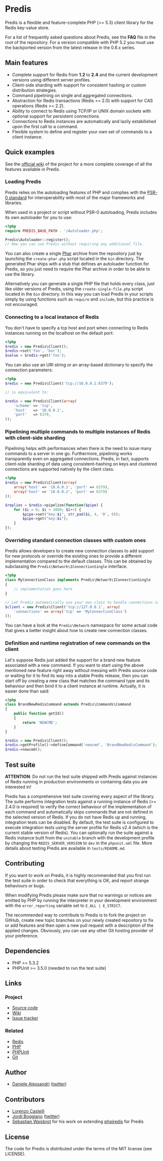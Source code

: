 # Predis #

Predis is a flexible and feature-complete PHP (>= 5.3) client library for the Redis key-value store.

For a list of frequently asked questions about Predis, see the __FAQ__ file in the root of the repository.
For a version compatible with PHP 5.2 you must use the backported version from the latest release in the 0.6.x series.


## Main features ##

- Complete support for Redis from __1.2__ to __2.4__ and the current development versions using different server profiles.
- Client-side sharding with support for consistent hashing or custom distribution strategies.
- Command pipelining on single and aggregated connections.
- Abstraction for Redis transactions (Redis >= 2.0) with support for CAS operations (Redis >= 2.2).
- Ability to connect to Redis using TCP/IP or UNIX domain sockets with optional support for persistent connections.
- Connections to Redis instances are automatically and lazily estabilished upon the first call to a command.
- Flexible system to define and register your own set of commands to a client instance.


## Quick examples ##

See the [official wiki](http://wiki.github.com/nrk/predis) of the project for a more
complete coverage of all the features available in Predis.


### Loading Predis

Predis relies on the autoloading features of PHP and complies with the
[PSR-0 standard](http://groups.google.com/group/php-standards/web/psr-0-final-proposal)
for interoperability with most of the major frameworks and libraries.

When used in a project or script without PSR-0 autoloading, Predis includes its own autoloader for you to use:

``` php
<?php
require PREDIS_BASE_PATH . '/Autoloader.php';

Predis\Autoloader::register();
// Now you can use Predis without requiring any additional file.
```

You can also create a single [Phar](http://www.php.net/manual/en/intro.phar.php) archive from the repository
just by launching the `create-phar.php` script located in the `bin` directory. The generated Phar ships with
a stub that defines an autoloader function for Predis, so you just need to require the Phar archive in order
to be able to use the library.

Alternatively you can generate a single PHP file that holds every class, just like older versions of Predis,
using the `create-single-file.php` script located in the `bin` directory. In this way you can load Predis in
your scripts simply by using functions such as `require` and `include`, but this practice is not encouraged.


### Connecting to a local instance of Redis ###

You don't have to specify a tcp host and port when connecting to Redis instances running on the
localhost on the default port:

``` php
<?php
$redis = new Predis\Client();
$redis->set('foo', 'bar');
$value = $redis->get('foo');
```

You can also use an URI string or an array-based dictionary to specify the connection parameters:

``` php
<?php
$redis = new Predis\Client('tcp://10.0.0.1:6379');

// is equivalent to:

$redis = new Predis\Client(array(
    'scheme' => 'tcp',
    'host'   => '10.0.0.1',
    'port'   => 6379,
));
```


### Pipelining multiple commands to multiple instances of Redis with client-side sharding ###

Pipelining helps with performances when there is the need to issue many commands to a server
in one go. Furthermore, pipelining works transparently even on aggregated connections. Predis,
in fact, supports client-side sharding of data using consistent-hashing on keys and clustered
connections are supported natively by the client class.

``` php
<?php
$redis = new Predis\Client(array(
    array('host' => '10.0.0.1', 'port' => 6379),
    array('host' => '10.0.0.2', 'port' => 6379)
));

$replies = $redis->pipeline(function($pipe) {
    for ($i = 0; $i < 1000; $i++) {
        $pipe->set("key:$i", str_pad($i, 4, '0', 0));
        $pipe->get("key:$i");
    }
});
```


### Overriding standard connection classes with custom ones ###

Predis allows developers to create new connection classes to add support for new protocols
or override the existing ones to provide a different implementation compared to the default
classes. This can be obtained by subclassing the `Predis\Network\IConnectionSingle` interface.

``` php
<?php
class MyConnectionClass implements Predis\Network\IConnectionSingle
{
    // implementation goes here
}

// Let Predis automatically use your own class to handle connections identified by the tcp prefix.
$client = new Predis\Client('tcp://127.0.0.1', array(
    'connections' => array('tcp' => 'MyConnectionClass')
));
```

You can have a look at the `Predis\Network` namespace for some actual code that gives a better
insight about how to create new connection classes.


### Definition and runtime registration of new commands on the client ###

Let's suppose Redis just added the support for a brand new feature associated
with a new command. If you want to start using the above mentioned new feature
right away without messing with Predis source code or waiting for it to find
its way into a stable Predis release, then you can start off by creating a new
class that matches the command type and its behaviour and then bind it to a
client instance at runtime. Actually, it is easier done than said:

``` php
<?php
class BrandNewRedisCommand extends Predis\Commands\Command
{
    public function getId()
    {
        return 'NEWCMD';
    }
}

$redis = new Predis\Client();
$redis->getProfile()->defineCommand('newcmd', 'BrandNewRedisCommand');
$redis->newcmd();
```


## Test suite ##

__ATTENTION__: Do not run the test suite shipped with Predis against instances of
Redis running in production environments or containing data you are interested in!

Predis has a comprehensive test suite covering every aspect of the library. The suite
performs integration tests against a running instance of Redis (>= 2.4.0 is required)
to verify the correct behaviour of the implementation of each command and automatically
skips commands that are not defined in the selected version of Redis. If you do not have
Redis up and running, integration tests can be disabled. By default, the test suite is
configured to execute integration tests using the server profile for Redis v2.4 (which
is the current stable version of Redis). You can optionally run the suite against a
Redis instance built from the `unstable` branch with the development profile by changing
the `REDIS_SERVER_VERSION` to `dev` in the `phpunit.xml` file. More details about testing
Predis are available in `tests/README.md`.

## Contributing ##

If you want to work on Predis, it is highly recommended that you first run the test
suite in order to check that everything is OK, and report strange behaviours or bugs.

When modifying Predis please make sure that no warnings or notices are emitted by PHP
by running the interpreter in your development environment with the `error_reporting`
variable set to `E_ALL | E_STRICT`.

The recommended way to contribute to Predis is to fork the project on GitHub, create
new topic branches on your newly created repository to fix or add features and then
open a new pull request with a description of the applied changes. Obviously, you
can use any other Git hosting provider of your preference.


## Dependencies ##

- PHP >= 5.3.2
- PHPUnit >= 3.5.0 (needed to run the test suite)

## Links ##

### Project ###
- [Source code](http://github.com/nrk/predis/)
- [Wiki](http://wiki.github.com/nrk/predis/)
- [Issue tracker](http://github.com/nrk/predis/issues)

### Related ###
- [Redis](http://redis.io/)
- [PHP](http://php.net/)
- [PHPUnit](http://www.phpunit.de/)
- [Git](http://git-scm.com/)

## Author ##

- [Daniele Alessandri](mailto:suppakilla@gmail.com) ([twitter](http://twitter.com/JoL1hAHN))

## Contributors ##

- [Lorenzo Castelli](http://github.com/lcastelli)
- [Jordi Boggiano](http://github.com/Seldaek) ([twitter](http://twitter.com/seldaek))
- [Sebastian Waisbrot](http://github.com/seppo0010) for his work on extending [phpiredis](http://github.com/seppo0010/phpiredis) for Predis

## License ##

The code for Predis is distributed under the terms of the MIT license (see LICENSE).

